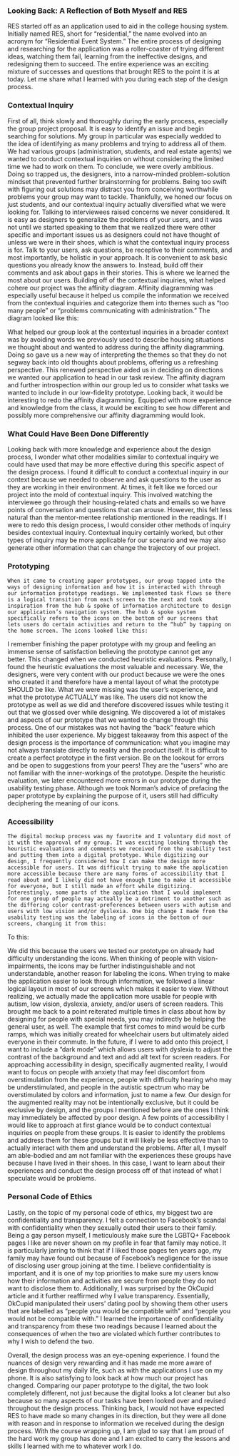 ### Looking Back: A Reflection of Both Myself and RES

RES started off as an application used to aid in the college housing system. Initially named RES, short for “residential,” the name evolved into an acronym for “Residential Event System.” The entire process of designing and researching for the application was a roller-coaster of trying different ideas, watching them fail, learning from the ineffective designs, and redesigning them to succeed. The entire experience was an exciting mixture of successes and questions that brought RES to the point it is at today. Let me share what I learned with you during each step of the design process.


### Contextual Inquiry
First of all, think slowly and thoroughly during the early process, especially the group project proposal. It is easy to identify an issue and begin searching for solutions. My group in particular was especially wedded to the idea of identifying as many problems and trying to address all of them. We had various groups (administration, students, and real estate agents) we wanted to conduct contextual inquiries on without considering the limited time we had to work on them. To conclude, we were overly ambitious. Doing so trapped us, the designers, into a narrow-minded problem-solution mindset that prevented further brainstorming for problems. Being too swift with figuring out solutions may distract you from conceiving worthwhile problems your group may want to tackle. 
Thankfully, we honed our focus on just students, and our contextual inquiry actually diversified what we were looking for. Talking to interviewees raised concerns we never considered. It is easy as designers to generalize the problems of your users, and it was not until we started speaking to them that we realized there were other specific and important issues us as designers could not have thought of unless we were in their shoes, which is what the contextual inquiry process is for. Talk to your users, ask questions, be receptive to their comments, and most importantly, be holistic in your approach. It is convenient to ask basic questions you already know the answers to. Instead, build off their comments and ask about gaps in their stories. This is where we learned the most about our users.
Building off of the contextual inquiries, what helped cohere our project was the affinity diagram. Affinity diagramming was especially useful because it helped us compile the information we received from the contextual inquiries and categorize them into themes such as “too many people” or “problems communicating with administration.” The diagram looked like this:

What helped our group look at the contextual inquiries in a broader context was by avoiding words we previously used to describe housing situations we thought about and wanted to address during the affinity diagramming. Doing so gave us a new way of interpreting the themes so that they do not segway back into old thoughts about problems, offering us a refreshing perspective. This renewed perspective aided us in deciding on directions we wanted our application to head in our task review. The affinity diagram and further introspection within our group led us to consider what tasks we wanted to include in our low-fidelity prototype. Looking back, it would be interesting to redo the affinity diagramming. Equipped with more experience and knowledge from the class, it would be exciting to see how different and possibly more comprehensive our affinity diagramming would look.


### What Could Have Been Done Differently
Looking back with more knowledge and experience about the design process, I wonder what other modalities similar to contextual inquiry we could have used that may be more effective during this specific aspect of the design process. I found it difficult to conduct a contextual inquiry in our context because we needed to observe and ask questions to the user as they are working in their environment. At times, it felt like we forced our project into the mold of contextual inquiry. This involved watching the interviewee go through their housing-related chats and emails so we have points of conversation and questions that can arouse. However, this felt less natural than the mentor-mentee relationship mentioned in the readings. If I were to redo this design process, I would consider other methods of inquiry besides contextual inquiry. Contextual inquiry certainly worked, but other types of inquiry may be more applicable for our scenario and we may also generate other information that can change the trajectory of our project.


### Prototyping
	When it came to creating paper prototypes, our group tapped into the ways of designing information and how it is interacted with through our information prototype readings. We implemented task flows so there is a logical transition from each screen to the next and took inspiration from the hub & spoke of information architecture to design our application’s navigation system. The hub & spoke system specifically refers to the icons on the bottom of our screens that lets users do certain activities and return to the “hub” by tapping on the home screen. The icons looked like this:

I remember finishing the paper prototype with my group and feeling an immense sense of satisfaction believing the prototype cannot get any better. This changed when we conducted heuristic evaluations.
	Personally, I found the heuristic evaluations the most valuable and necessary. We, the designers, were very content with our product because we were the ones who created it and therefore have a mental layout of what the prototype SHOULD be like. What we were missing was the user’s experience, and what the prototype ACTUALLY was like. The users did not know the prototype as well as we did and therefore discovered issues while testing it out that we glossed over while designing. We discovered a lot of mistakes and aspects of our prototype that we wanted to change through this process. One of our mistakes was not having the “back” feature which inhibited the user experience. My biggest takeaway from this aspect of the design process is the importance of communication: what you imagine may not always translate directly to reality and the product itself. It is difficult to create a perfect prototype in the first version. Be on the lookout for errors and be open to suggestions from your peers! They are the “users” who are not familiar with the inner-workings of the prototype. Despite the heuristic evaluation, we later encountered more errors in our prototype during the usability testing phase. Although we took Norman’s advice of prefacing the paper prototype by explaining the purpose of it, users still had difficulty deciphering the meaning of our icons.
	

### Accessibility
	The digital mockup process was my favorite and I voluntary did most of it with the approval of my group. It was exciting looking through the heuristic evaluations and comments we received from the usability test and putting them into a digital prototype. While digitizing our design, I frequently considered how I can make the design more accessible for users. It was difficult trying to make the application more accessible because there are many forms of accessibility that I read about and I likely did not have enough time to make it accessible for everyone, but I still made an effort while digitizing. Interestingly, some parts of the application that I would implement for one group of people may actually be a detriment to another such as the differing color contrast-preferences between users with autism and users with low vision and/or dyslexia. One big change I made from the usability testing was the labeling of icons in the bottom of our screens, changing it from this:

To this:



We did this because the users we tested our prototype on already had difficulty understanding the icons. When thinking of people with vision-impairments, the icons may be further indistinguishable and not understandable, another reason for labeling the icons. When trying to make the application easier to look through information, we followed a linear logical layout in most of our screens which makes it easier to view. Without realizing, we actually made the application more usable for people with autism, low vision, dyslexia, anxiety, and/or users of screen readers. This brought me back to a point reiterated multiple times in class about how by designing for people with special needs, you may indirectly be helping the general user, as well. The example that first comes to mind would be curb ramps, which was initially created for wheelchair users but ultimately aided everyone in their commute. In the future, if I were to add onto this project, I want to include a “dark mode” which allows users with dyslexia to adjust the contrast of the background and text and add alt text for screen readers.
	For approaching accessibility in design, specifically augmented reality, I would want to focus on people with anxiety that may feel discomfort from overstimulation from the experience, people with difficulty hearing who may be understimulated, and people in the autistic spectrum who may be overstimulated by colors and information, just to name a few. Our design for the augmented reality may not be intentionally exclusive, but it could be exclusive by design, and the groups I mentioned before are the ones I think may immediately be affected by poor design.
	A few points of accessibility I would like to approach at first glance would be to conduct contextual inquiries on people from these groups. It is easier to identify the problems and address them for these groups but it will likely be less effective than to actually interact with them and understand the problems. After all, I myself am able-bodied and am not familiar with the experiences these groups have because I have lived in their shoes. In this case, I want to learn about their experiences and conduct the design process off of that instead of what I speculate would be problems.


### Personal Code of Ethics
Lastly, on the topic of my personal code of ethics, my biggest two are confidentiality and transparency. I felt a connection to Facebook’s scandal with confidentiality when they sexually outed their users to their family. Being a gay person myself, I meticulously make sure the LGBTQ+ Facebook pages I like are never shown on my profile in fear that family may notice. It is particularly jarring to think that if I liked those pages ten years ago, my family may have found out because of Facebook’s negligence for the issue of disclosing user group joining at the time. I believe confidentiality is important, and it is one of my top priorities to make sure my users know how their information and activities are secure from people they do not want to disclose them to. Additionally, I was surprised by the OkCupid article and it further reaffirmed why I value transparency. Essentially, OkCupid manipulated their users’ dating pool by showing them other users that are labelled as “people you would be compatible with” and “people you would not be compatible with.” I learned the importance of confidentiality and transparency from these two readings because I learned about the consequences of when the two are violated which further contributes to why I wish to defend the two.
	
	
	
Overall, the design process was an eye-opening experience. I found the nuances of design very rewarding and it has made me more aware of design throughout my daily life, such as with the applications I use on my phone. It is also satisfying to look back at how much our project has changed. Comparing our paper prototype to the digital, the two look completely different, not just because the digital looks a lot cleaner but also because so many aspects of our tasks have been looked over and revised throughout the design process. Thinking back, I would not have expected RES to have made so many changes in its direction, but they were all done with reason and in response to information we received during the design process. With the course wrapping up, I am glad to say that I am proud of the hard work my group has done and I am excited to carry the lessons and skills I learned with me to whatever work I do.
